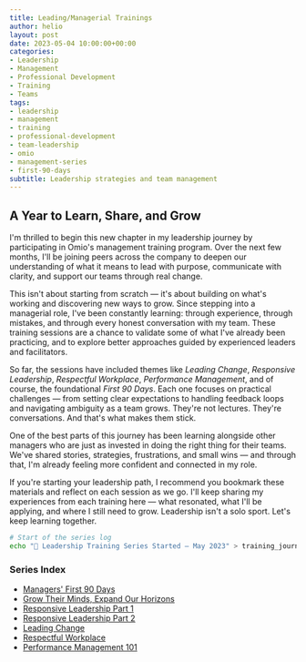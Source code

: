 ```yaml
---
title: Leading/Managerial Trainings
author: helio
layout: post
date: 2023-05-04 10:00:00+00:00
categories:
- Leadership
- Management
- Professional Development
- Training
- Teams
tags:
- leadership
- management
- training
- professional-development
- team-leadership
- omio
- management-series
- first-90-days
subtitle: Leadership strategies and team management
---
```


## A Year to Learn, Share, and Grow

I'm thrilled to begin this new chapter in my leadership journey by participating in Omio's management training program. Over the next few months, I'll be joining peers across the company to deepen our understanding of what it means to lead with purpose, communicate with clarity, and support our teams through real change.

This isn't about starting from scratch — it's about building on what's working and discovering new ways to grow. Since stepping into a managerial role, I've been constantly learning: through experience, through mistakes, and through every honest conversation with my team. These training sessions are a chance to validate some of what I've already been practicing, and to explore better approaches guided by experienced leaders and facilitators.

So far, the sessions have included themes like _Leading Change_, _Responsive Leadership_, _Respectful Workplace_, _Performance Management_, and of course, the foundational _First 90 Days_. Each one focuses on practical challenges — from setting clear expectations to handling feedback loops and navigating ambiguity as a team grows. They're not lectures. They're conversations. And that's what makes them stick.

One of the best parts of this journey has been learning alongside other managers who are just as invested in doing the right thing for their teams. We've shared stories, strategies, frustrations, and small wins — and through that, I'm already feeling more confident and connected in my role.

If you're starting your leadership path, I recommend you bookmark these materials and reflect on each session as we go. I'll keep sharing my experiences from each training here — what resonated, what I'll be applying, and where I still need to grow. Leadership isn't a solo sport. Let's keep learning together.

```bash
# Start of the series log
echo "📘 Leadership Training Series Started – May 2023" > training_journal.txt
```

### Series Index

- [Managers' First 90 Days](./2023-05-05-managers-first-90-days-intro/)
- [Grow Their Minds, Expand Our Horizons](./2023-06-20-grow-their-minds-expand-horizons/)
- [Responsive Leadership Part 1](./2023-07-05-responsive-leadership-part1/)
- [Responsive Leadership Part 2](./2023-07-06-responsive-leadership-part2/)
- [Leading Change](./2023-11-08-leading-change/)
- [Respectful Workplace](./2023-02-21-respectful-workplace/)
- [Performance Management 101](./2023-11-23-performance-management/)
